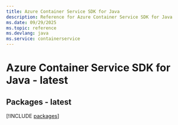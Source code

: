 ```yaml
---
title: Azure Container Service SDK for Java
description: Reference for Azure Container Service SDK for Java
ms.date: 09/29/2025
ms.topic: reference
ms.devlang: java
ms.service: containerservice
---
```

# Azure Container Service SDK for Java - latest
## Packages - latest
[!INCLUDE [packages](container-service-index.md)]